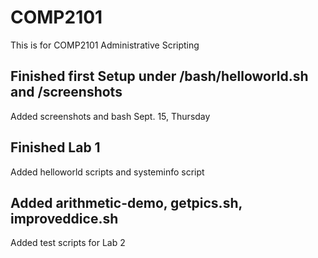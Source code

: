 # COMP2101
This is for COMP2101 Administrative Scripting

## Finished first Setup under /bash/helloworld.sh and /screenshots
Added screenshots and bash Sept. 15, Thursday

## Finished Lab 1
Added helloworld scripts and systeminfo script

## Added arithmetic-demo, getpics.sh, improveddice.sh
Added test scripts for Lab 2